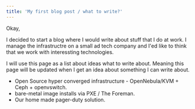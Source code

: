 ```yaml
---
title: 'My first blog post / what to write?'
---
```


Okay,

I decided to start a blog where I would write about stuff that I do at work. 
I manage the infrastructre on a small ad tech company and I'ed like to think that we work with interessting technologies.

I will use this page as a list about ideas what to write about.
Meaning this page will be updated when I get an idea about something I can write about.

* Open Source hyper converged infrastructure - OpenNebula/KVM + Ceph + openvswitch.
* bare-metal image installs via PXE / The Foreman.
* Our home made pager-duty solution.